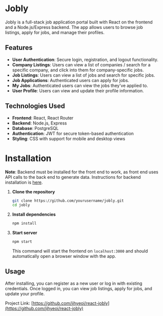 # Jobly
Jobly is a full-stack job application portal built with React on the frontend and a Node.js/Express backend. The app allows users to browse job listings, apply for jobs, and manage their profiles.

## Features

- **User Authentication**: Secure login, registration, and logout functionality.
- **Company Listings**: Users can view a list of companies / search for a specific company, and click into them for company-specific jobs.
- **Job Listings**: Users can view a list of jobs and search for specific jobs.
- **Job Applications**: Authenticated users can apply for jobs.
- **My Jobs**: Authenticated users can view the jobs they've applied to.
- **User Profile**: Users can view and update their profile information.

## Technologies Used
- **Frontend**: React, React Router
- **Backend**: Node.js, Express
- **Database**: PostgreSQL
- **Authentication**: JWT for secure token-based authentication
- **Styling**: CSS with support for mobile and desktop views

# Installation
**Note**: Backend must be installed for the front end to work, as front end uses API calls to the back end to generate data. Instructions for backend installation is [here](https://github.com/jihyeoi/express-jobly-backend). 

1. **Clone the repository**
   ```bash
   git clone https://github.com/yourusername/jobly.git
   cd jobly
   ```
2. **Install dependencies**
   ```bash
   npm install
   ```
3. **Start server**
   ```bash
   npm start
   ```
   This command will start the frontend on `localhost:3000` and should automatically open a browser window with the app.

## Usage

After installing, you can register as a new user or log in with existing credentials. Once logged in, you can view job listings, apply for jobs, and update your profile.

Project Link: [https://github.com/jihyeoi/react-jobly](https://github.com/jihyeoi/react-jobly)

   
